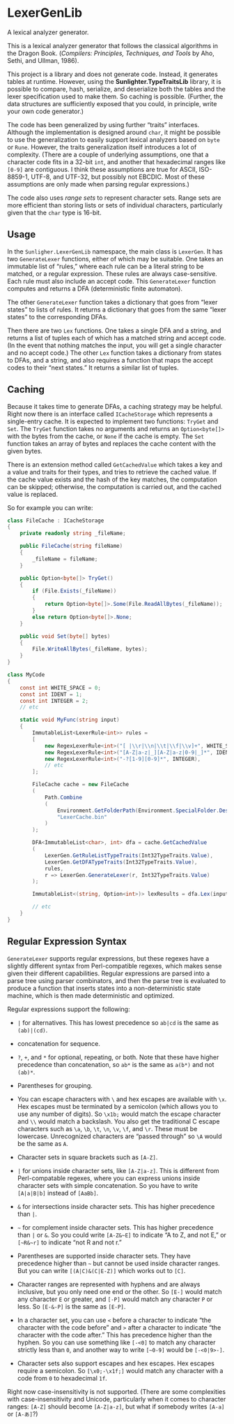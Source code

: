 ﻿<!-- -*- coding: utf-8; fill-column: 118 -*- -->

# LexerGenLib

A lexical analyzer generator.

This is a lexical analyzer generator that follows the classical algorithms in the Dragon Book. (*Compilers:
Principles, Techniques, and Tools* by Aho, Sethi, and Ullman, 1986).

This project is a library and does not generate code. Instead, it generates tables at runtime. However, using the
**Sunlighter.TypeTraitsLib** library, it is possible to compare, hash, serialize, and deserialize both the tables and
the lexer specification used to make them. So caching is possible. (Further, the data structures are sufficiently
exposed that you could, in principle, write your own code generator.)

The code has been generalized by using further &ldquo;traits&rdquo; interfaces. Although the implementation is
designed around `char`, it might be possible to use the generalization to easily support lexical analyzers based on
`byte` or `Rune`. However, the traits generalization itself introduces a lot of complexity. (There are a couple of
underlying assumptions, one that a character code fits in a 32-bit `int`, and another that hexadecimal ranges like
`[0-9]` are contiguous. I think these assumptions are true for ASCII, ISO-8859-1, UTF-8, and UTF-32, but possibly not
EBCDIC. Most of these assumptions are only made when parsing regular expressions.)

The code also uses *range sets* to represent character sets. Range sets are more efficient than storing lists or sets
of individual characters, particularly given that the `char` type is 16-bit.

## Usage

In the `Sunligher.LexerGenLib` namespace, the main class is `LexerGen`. It has two `GenerateLexer` functions, either
of which may be suitable. One takes an immutable list of &ldquo;rules,&rdquo; where each rule can be a literal string
to be matched, or a regular expression. These rules are always case-sensitive. Each rule must also include an accept
code. This `GenerateLexer` function computes and returns a DFA (deterministic finite automaton).

The other `GenerateLexer` function takes a dictionary that goes from &ldquo;lexer states&rdquo; to lists of rules. It
returns a dictionary that goes from the same &ldquo;lexer states&rdquo; to the corresponding DFAs.

Then there are two `Lex` functions. One takes a single DFA and a string, and returns a list of tuples each of which
has a matched string and accept code. (In the event that nothing matches the input, you will get a single character
and no accept code.) The other `Lex` function takes a dictionary from states to DFAs, and a string, and also requires
a function that maps the accept codes to their &ldquo;next states.&rdquo; It returns a similar list of tuples.

## Caching

Because it takes time to generate DFAs, a caching strategy may be helpful. Right now there is an interface called
`ICacheStorage` which represents a single-entry cache. It is expected to implement two functions: `TryGet` and `Set`.
The `TryGet` function takes no arguments and returns an `Option<byte[]>` with the bytes from the cache, or `None` if
the cache is empty. The `Set` function takes an array of bytes and replaces the cache content with the given bytes.

There is an extension method called `GetCachedValue` which takes a key and a value and traits for their types, and
tries to retrieve the cached value. If the cache value exists and the hash of the key matches, the computation can be
skipped; otherwise, the computation is carried out, and the cached value is replaced.

So for example you can write:

```csharp
class FileCache : ICacheStorage
{
    private readonly string _fileName;

    public FileCache(string fileName)
    {
        _fileName = fileName;
    }

    public Option<byte[]> TryGet()
    {
        if (File.Exists(_fileName))
        {
            return Option<byte[]>.Some(File.ReadAllBytes(_fileName));
        }
        else return Option<byte[]>.None;
    }

    public void Set(byte[] bytes)
    {
        File.WriteAllBytes(_fileName, bytes);
    }
}

class MyCode
{
    const int WHITE_SPACE = 0;
    const int IDENT = 1;
    const int INTEGER = 2;
    // etc

    static void MyFunc(string input)
    {
        ImmutableList<LexerRule<int>> rules =
        [
            new RegexLexerRule<int>("[ |\\r|\\n|\\t|\\f|\\v]+", WHITE_SPACE),
            new RegexLexerRule<int>("[A-Z|a-z|_][A-Z|a-z|0-9|_]*", IDENT),
            new RegexLexerRule<int>("-?[1-9][0-9]*", INTEGER),
            // etc
        ];

        FileCache cache = new FileCache
        (
            Path.Combine
            (
                Environment.GetFolderPath(Environment.SpecialFolder.DesktopDirectory),
                "LexerCache.bin"
            )
        );

        DFA<ImmutableList<char>, int> dfa = cache.GetCachedValue
        (
            LexerGen.GetRuleListTypeTraits(Int32TypeTraits.Value),
            LexerGen.GetDFATypeTraits(Int32TypeTraits.Value),
            rules,
            r => LexerGen.GenerateLexer(r, Int32TypeTraits.Value)
        );

        ImmutableList<(string, Option<int>)> lexResults = dfa.Lex(input);

        // etc
    }
}
```

## Regular Expression Syntax

`GenerateLexer` supports regular expressions, but these regexes have a slightly different syntax from Perl-compatible
regexes, which makes sense given their different capabilities. Regular expressions are parsed into a parse tree using
parser combinators, and then the parse tree is evaluated to produce a function that inserts states into a
non-deterministic state machine, which is then made deterministic and optimized.

Regular expressions support the following:

* `|` for alternatives. This has lowest precedence so `ab|cd` is the same as `(ab)|(cd)`.

* concatenation for sequence.

* `?`, `+`, and `*` for optional, repeating, or both. Note that these have higher precedence than concatenation, so
  `ab*` is the same as `a(b*)` and not `(ab)*`.

* Parentheses for grouping.

* You can escape characters with `\` and hex escapes are available with `\x`. Hex escapes must be terminated by a
  semicolon (which allows you to use any number of digits). So `\x1b;` would match the escape character and `\\` would
  match a backslash. You also get the traditional C escape characters such as `\a`, `\b`, `\t`, `\n`, `\v`, `\f`, and
  `\r`. These must be lowercase. Unrecognized characters are &ldquo;passed through&rdquo; so `\A` would be the same as
  `A`.

* Character sets in square brackets such as `[A-Z]`.

* `|` for unions inside character sets, like `[A-Z|a-z]`. This is different from Perl-compatable regexes, where you
  can express unions inside character sets with simple concatenation. So you have to write `[A|a|B|b]` instead of
  `[AaBb]`.

* `&` for intersections inside character sets. This has higher precedence than `|`.

* `~` for complement inside character sets. This has higher precedence than `|` or `&`. So you could write `[A-Z&~E]`
  to indicate &ldquo;A to Z, and not E,&rdquo; or `[~R&~r]` to indicate &ldquo;not R and not r.&rdquo;

* Parentheses are supported inside character sets. They have precedence higher than `~` but cannot be used inside
  character ranges. But you can write `[(A|C)&(C|E-Z)]` which works out to `[C]`.

* Character ranges are represented with hyphens and are always inclusive, but you only need one end or the other. So
  `[E-]` would match any character `E` or greater, and `[-P]` would match any character `P` or less. So `[E-&-P]` is
  the same as `[E-P]`.

* In a character set, you can use `<` before a character to indicate &ldquo;the character with the code before&rdquo;
  and `>` after a character to indicate &ldquo;the character with the code after.&rdquo; This has precedence higher
  than the hyphen. So you can use something like `[-<0]` to match any character strictly less than `0`, and another
  way to write `[~0-9]` would be `[-<0|9>-]`.

* Character sets also support escapes and hex escapes. Hex escapes require a semicolon. So `[\x0;-\x1f;]` would match
  any character with a code from `0` to hexadecimal `1f`.

Right now case-insensitivity is not supported. (There are some complexities with case-insensitivity and Unicode,
particularly when it comes to character ranges: `[A-Z]` should become `[A-Z|a-z]`, but what if somebody writes `[A-a]`
or `[A-あ]`?)

